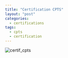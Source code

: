 ```yaml
---
title: "Certification CPTS"
layout: "post"
categories:
  - certifications
tags:
  - cpts
  - certification
---
```


![certif_cpts](../assets/certif_cpts.png)
